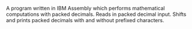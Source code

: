 A program written in IBM Assembly which performs mathematical computations with packed decimals. Reads in packed decimal input. Shifts and prints packed decimals with and without prefixed characters.

